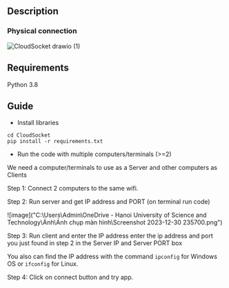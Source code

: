 ## Description
### Physical connection
![CloudSocket drawio (1)](https://user-images.githubusercontent.com/84137684/211577979-767631ba-6b75-4b72-be26-244469abd037.png)

## Requirements
Python 3.8

## Guide
* Install libraries
```
cd CloudSocket
pip install -r requirements.txt
```

* Run the code with multiple computers/terminals (>=2) 

We need a computer/terminals to use as a Server and other computers as Clients

Step 1: Connect 2 computers to the same wifi.

Step 2: Run server and get IP address and PORT (on terminal run code)

![image]("C:\Users\Admin\OneDrive - Hanoi University of Science and Technology\Ảnh\Ảnh chụp màn hình\Screenshot 2023-12-30 235700.png")

Step 3: Run client and enter the IP address enter the ip address and port you just found in step 2 in the Server IP and Server PORT box

You also can find the IP address with the command `ipconfig` for Windows OS or `ifconfig` for Linux.

Step 4: Click on connect button and try app.


